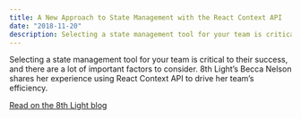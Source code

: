 ```yaml
---
title: A New Approach to State Management with the React Context API
date: "2018-11-20"
description: Selecting a state management tool for your team is critical to their success, and there are a lot of important factors to consider. 8th Light’s Becca Nelson shares her experience using React Context API to drive her team’s efficiency.
---
```


Selecting a state management tool for your team is critical to their success, and there are a lot of important factors to consider. 8th Light’s Becca Nelson shares her experience using React Context API to drive her team’s efficiency.

[Read on the 8th Light blog](https://8thlight.com/blog/becca-nelson/2018/11/20/state-management-with-the-react-context-api.html)
